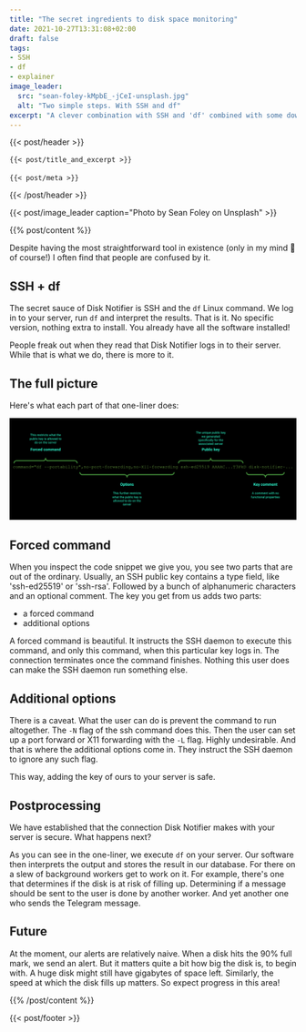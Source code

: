 ```yaml
---
title: "The secret ingredients to disk space monitoring"
date: 2021-10-27T13:31:08+02:00
draft: false
tags:
- SSH
- df
- explainer
image_leader:
  src: "sean-foley-kMpbE_-jCeI-unsplash.jpg"
  alt: "Two simple steps. With SSH and df"
excerpt: "A clever combination with SSH and 'df' combined with some down to earth parsing creates the easiest disk storage monitor on the planet."
---
```


{{< post/header >}}

    {{< post/title_and_excerpt >}}

    {{< post/meta >}}

{{< /post/header >}}

{{< post/image_leader caption="Photo by Sean Foley on Unsplash" >}}

{{% post/content %}}

Despite having the most straightforward tool in existence (only in my mind 🤪 of course!) I often find that people are confused by it.

## SSH + df

The secret sauce of Disk Notifier is SSH and the `df` Linux command. We log in to your server, run `df` and interpret the results. That is it. No specific version, nothing extra to install. You already have all the software installed!

People freak out when they read that Disk Notifier logs in to their server. While that is what we do, there is more to it.

## The full picture

Here's what each part of that one-liner does:

![authorized_keys explained](authorized_keys-line-explained.svg)

## Forced command

When you inspect the code snippet we give you, you see two parts that are out of the ordinary. 
Usually, an SSH public key contains a type field, like 'ssh-ed25519' or 'ssh-rsa'. Followed by a bunch of alphanumeric characters and an optional comment. The key you get from us adds two parts:
- a forced command
- additional options

A forced command is beautiful. It instructs the SSH daemon to execute this command, and only this command, when this particular key logs in. The connection terminates once the command finishes. Nothing this user does can make the SSH daemon run something else.

## Additional options

There is a caveat. What the user can do is prevent the command to run altogether. The `-N` flag of the ssh command does this. Then the user can set up a port forward or X11 forwarding with the `-L` flag. Highly undesirable. And that is where the additional options come in. They instruct the SSH daemon to ignore any such flag.

This way, adding the key of ours to your server is safe.

## Postprocessing

We have established that the connection Disk Notifier makes with your server is secure. What happens next?

As you can see in the one-liner, we execute `df` on your server. Our software then interprets the output and stores the result in our database. For there on a slew of background workers get to work on it. For example, there's one that determines if the disk is at risk of filling up. Determining if a message should be sent to the user is done by another worker. And yet another one who sends the Telegram message. 

## Future

At the moment, our alerts are relatively naive. When a disk hits the 90% full mark, we send an alert. But it matters quite a bit how big the disk is, to begin with. A huge disk might still have gigabytes of space left. Similarly, the speed at which the disk fills up matters. So expect progress in this area!

{{% /post/content %}}

{{< post/footer >}}
